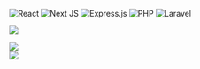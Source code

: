 ![React](https://img.shields.io/badge/react-%2320232a.svg?style=for-the-badge&logo=react&logoColor=%2361DAFB) ![Next JS](https://img.shields.io/badge/Next-black?style=for-the-badge&logo=next.js&logoColor=white)  ![Express.js](https://img.shields.io/badge/express.js-%23404d59.svg?style=for-the-badge&logo=express&logoColor=%2361DAFB) ![PHP](https://img.shields.io/badge/php-%23777BB4.svg?style=for-the-badge&logo=php&logoColor=white) ![Laravel](https://img.shields.io/badge/laravel-%23FF2D20.svg?style=for-the-badge&logo=laravel&logoColor=white)

![](https://komarev.com/ghpvc/?username=dennykate&color=orange)

![](https://github-readme-streak-stats.herokuapp.com/?user=dennykate&theme=dark&hide_border=false)<br/>
![](https://github-readme-stats.vercel.app/api/top-langs/?username=dennykate&theme=dark&hide_border=false&include_all_commits=true&count_private=true&layout=compact)



